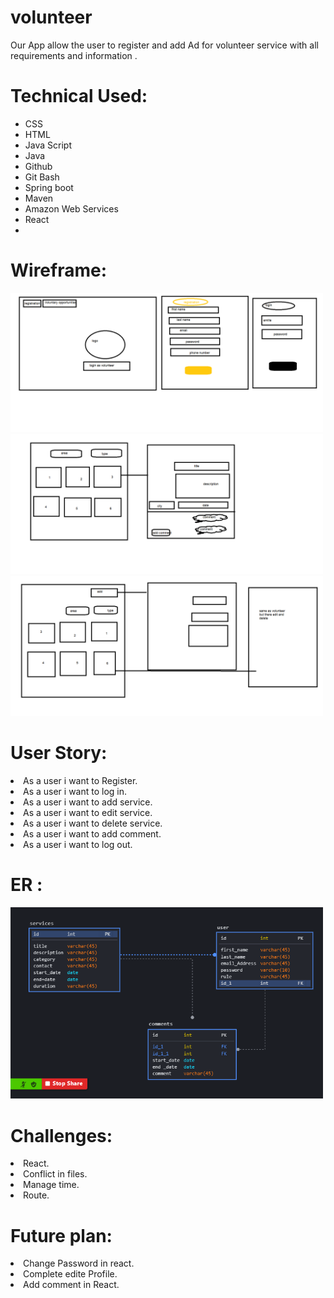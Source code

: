 # volunteer


Our App allow the user to register and add Ad for volunteer service with all requirements and information .

#
<h1>Technical Used:</h1>
<ul>
<li>CSS</li>
<li>HTML</li>
<li>Java Script</li>
<li>Java</li>
<li>Github</li>
<li>Git Bash</li>
<li>Spring boot</li>
<li>Maven</li>
<li>Amazon Web Services</li>
<li>React<li>
</ul>

#
<h1>Wireframe:</h1>
<img src="src/image/wireframe1.png"  width=500 hight=500>
<img src="src/image/wirefram2.png"  width=500 hight=500>
<img src="src/image/wireframe3.png"  width=500 hight=500>

#
<h1>User Story:</h1>
<li>As a user i want to Register.</li>
<li>As a user i want to log in.</li>
<li>As a user i want to add service.</li> 
<li>As a user i want to edit service.</li> 
<li>As a user i want to delete service.</li>
<li>As a user i want to add comment.</li>
<li>As a user i want to log out.</li> 

#
<h1>ER : </h1>
<img src="src/image/ER.png"  width=500 hight=500>

#
<h1>Challenges: </h1>
<li>React.</li>
<li>Conflict in files.</li>
<li>Manage time.</li>
<li>Route.</li>

#
<h1>Future plan:</h1>
<li>Change Password in react.</li>
<li>Complete edite Profile.</li>
<li>Add comment in React.</li>
